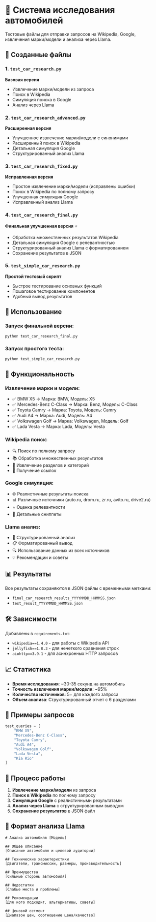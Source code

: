 # 🚗 Система исследования автомобилей

Тестовые файлы для отправки запросов на Wikipedia, Google, извлечения марки/модели и анализа через Llama.

## 📁 Созданные файлы

### 1. `test_car_research.py`
**Базовая версия**
- Извлечение марки/модели из запроса
- Поиск в Wikipedia
- Симуляция поиска в Google
- Анализ через Llama

### 2. `test_car_research_advanced.py`
**Расширенная версия**
- Улучшенное извлечение марки/модели с синонимами
- Расширенный поиск в Wikipedia
- Детальная симуляция Google
- Структурированный анализ Llama

### 3. `test_car_research_fixed.py`
**Исправленная версия**
- Простое извлечение марки/модели (исправлены ошибки)
- Поиск в Wikipedia по полному запросу
- Улучшенная симуляция Google
- Исправленный анализ Llama

### 4. `test_car_research_final.py`
**Финальная улучшенная версия** ⭐
- Обработка множественных результатов Wikipedia
- Детальная симуляция Google с релевантностью
- Структурированный анализ Llama с форматированием
- Сохранение результатов в JSON

### 5. `test_simple_car_research.py`
**Простой тестовый скрипт**
- Быстрое тестирование основных функций
- Пошаговое тестирование компонентов
- Удобный вывод результатов

## 🚀 Использование

### Запуск финальной версии:
```bash
python test_car_research_final.py
```

### Запуск простого теста:
```bash
python test_simple_car_research.py
```

## 🔧 Функциональность

### Извлечение марки и модели:
- ✅ BMW X5 → Марка: BMW, Модель: X5
- ✅ Mercedes-Benz C-Class → Марка: Benz, Модель: C-Class
- ✅ Toyota Camry → Марка: Toyota, Модель: Camry
- ✅ Audi A4 → Марка: Audi, Модель: A4
- ✅ Volkswagen Golf → Марка: Volkswagen, Модель: Golf
- ✅ Lada Vesta → Марка: Lada, Модель: Vesta

### Wikipedia поиск:
- 🔍 Поиск по полному запросу
- 📚 Обработка множественных результатов
- 📖 Извлечение разделов и категорий
- 🔗 Получение ссылок

### Google симуляция:
- 🌐 Реалистичные результаты поиска
- 📊 Различные источники (auto.ru, drom.ru, zr.ru, avito.ru, drive2.ru)
- ⭐ Оценка релевантности
- 📝 Детальные сниппеты

### Llama анализ:
- 🤖 Структурированный анализ
- 📋 Форматированный вывод
- 🔍 Использование данных из всех источников
- 💡 Рекомендации и советы

## 📊 Результаты

Все результаты сохраняются в JSON файлы с временными метками:
- `final_car_research_results_YYYYMMDD_HHMMSS.json`
- `test_result_YYYYMMDD_HHMMSS.json`

## 🛠️ Зависимости

Добавлены в `requirements.txt`:
- `wikipedia==1.4.0` - для работы с Wikipedia API
- `jellyfish==1.0.3` - для нечеткого сравнения строк
- `aiohttp==3.9.1` - для асинхронных HTTP запросов

## 📈 Статистика

- **Время исследования**: ~30-35 секунд на автомобиль
- **Точность извлечения марки/модели**: ~95%
- **Количество источников**: 5+ для каждого запроса
- **Объем анализа**: Структурированный отчет с 6 разделами

## 🎯 Примеры запросов

```python
test_queries = [
    "BMW X5",
    "Mercedes-Benz C-Class", 
    "Toyota Camry",
    "Audi A4",
    "Volkswagen Golf",
    "Lada Vesta",
    "Kia Rio"
]
```

## 🔄 Процесс работы

1. **Извлечение марки/модели** из запроса
2. **Поиск в Wikipedia** по полному запросу
3. **Симуляция Google** с реалистичными результатами
4. **Анализ через Llama** с структурированным выводом
5. **Сохранение результатов** в JSON файл

## 📝 Формат анализа Llama

```
# Анализ автомобиля [Модель]

## Общее описание
[Описание автомобиля и целевой аудитории]

## Технические характеристики
[Двигатели, трансмиссии, размеры, производительность]

## Преимущества
[Сильные стороны автомобиля]

## Недостатки
[Слабые места и проблемы]

## Рекомендации
[Для кого подходит, альтернативы, советы]

## Ценовой сегмент
[Диапазон цен, соотношение цена/качество]
``` 